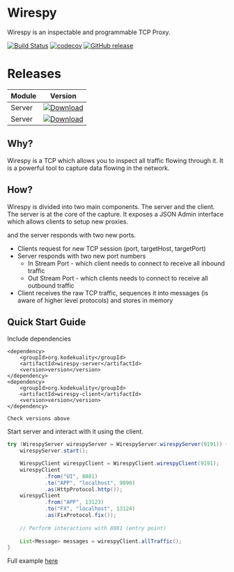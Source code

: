# Wirespy

Wirespy is an inspectable and programmable TCP Proxy.

[![Build Status](https://travis-ci.org/kodekuality/wirespy.svg?branch=master)](https://travis-ci.org/kodekuality/wirespy)
[![codecov](https://codecov.io/gh/kodekuality/wirespy/branch/master/graph/badge.svg)](https://codecov.io/gh/kodekuality/wirespy)
[![GitHub release](https://img.shields.io/github/release/kodekuality/wirespy.svg)](https://GitHub.com/kodekuality/wirespy/releases/)

# Releases

| Module | Version |
|--------|---------|
| Server | [ ![Download](https://api.bintray.com/packages/kodekuality/maven/wirespy-server/images/download.svg) ](https://bintray.com/kodekuality/maven/wirespy-server/_latestVersion) |
| Server | [ ![Download](https://api.bintray.com/packages/kodekuality/maven/wirespy-client/images/download.svg) ](https://bintray.com/kodekuality/maven/wirespy-client/_latestVersion) |

## Why?

Wirespy is a TCP which allows you to inspect all traffic flowing through it. It is a powerful tool to capture data flowing in the network.


## How?

Wirespy is divided into two main components. 
The server and the client. 
The server is at the core of the capture. 
It exposes a JSON Admin interface which allows clients to setup new proxies.

 and the server responds with two new ports.

- Clients request for new TCP session (port, targetHost, targetPort)
- Server responds with two new port numbers
  - In Stream Port - which client needs to connect to receive all inbound traffic
  - Out Stream Port - which clients needs to connect to receive all outbound traffic
- Client receives the raw TCP traffic, sequences it into messages (is aware of higher level protocols) and stores in memory

## Quick Start Guide

Include dependencies

    <dependency>
        <groupId>org.kodekuality</groupId>
        <artifactId>wirespy-server</artifactId>
        <version>version</version>
    </dependency>
    <dependency>
        <groupId>org.kodekuality</groupId>
        <artifactId>wirespy-client</artifactId>
        <version>version</version>
    </dependency>
    
    Check versions above

Start server and interact with it using the client.

```java
try (WirespyServer wirespyServer = WirespyServer.wirespyServer(9191)) {
    wirespyServer.start();

    WirespyClient wirespyClient = WirespyClient.wirespyClient(9191);
    wirespyClient
            .from("UI", 8081)
            .to("APP", "localhost", 9090)
            .as(HttpProtocol.http());
    wirespyClient
            .from("APP", 13123)
            .to("FX", "localhost", 13124)
            .as(FixProtocol.fix());
    
    // Perform interactions with 8081 (entry point)
    
    List<Message> messages = wirespyClient.allTraffic();
}
```

Full example [here](https://github.com/kodekuality/wirespy/blob/master/wirespy-client/src/test/java/org/kodekuality/wirespy/WirespyClientTest.java#L39)
